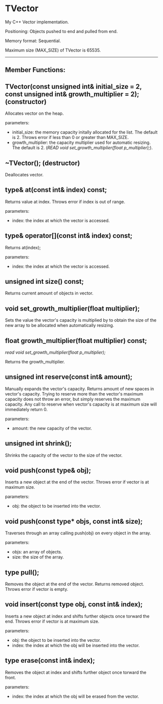 # TVector

My C++ Vector implementation.

Positioning: Objects pushed to end and pulled from end.

Memory format: Sequential.

Maximum size (MAX_SIZE) of TVector is 65535.

---

## Member Functions:
## TVector(const unsigned int& initial_size = 2, const unsigned int& growth_multiplier = 2); (constructor)

Allocates vector on the heap.

parameters:
- initial_size: the memory capacity initally allocated for the list. The default is 2. Throws error if less than 0 or greater than MAX_SIZE.
- growth_multiplier: the capacity multiplier used for automatic resizing. The default is 2. (*READ void set_growth_multiplier(float p_multiplier);*).

## ~TVector(); (destructor)

Deallocates vector.

## type& at(const int& index) const;

Returns value at index. Throws error if index is out of range.

parameters:
- index: the index at which the vector is accessed.

## type& operator[](const int& index) const;

Returns at(index);

parameters:
- index: the index at which the vector is accessed.

## unsigned int size() const;

Returns current amount of objects in vector.

## void set_growth_multiplier(float multiplier);

Sets the value the vector's capacity is multiplied by to obtain the size of the new array to be allocated when automatically resizing.

## float growth_multiplier(float multiplier) const;

*read void set_growth_multiplier(float p_multiplier);*

Returns the growth_multiplier.

## unsigned int reserve(const int& amount);

Manually expands the vector's capacity. Returns amount of new spaces in vector's capacity. Trying to reserve more than the vector's maximum capacity does not throw an error, but simply reserves the maximum capacity. Any call to reserve when vector's capacity is at maximum size will immediately return 0.

parameters:
- amount: the new capacity of the vector.

## unsigned int shrink();

Shrinks the capacity of the vector to the size of the vector.

## void push(const type& obj);

Inserts a new object at the end of the vector. Throws error if vector is at maximum size.

parameters:
- obj: the object to be inserted into the vector.

## void push(const type* objs, const int& size);

Traverses through an array calling push(obj) on every object in the array.

parameters:
- objs: an array of objects.
- size: the size of the array.

## type pull();

Removes the object at the end of the vector. Returns removed object. Throws error if vector is empty.

## void insert(const type obj, const int& index);

Inserts a new object at index and shifts further objects once torward the end. Throws error if vector is at maximum size.

parameters:
- obj: the object to be inserted into the vector.
- index: the index at which the obj will be inserted into the vector.

## type erase(const int& index);

Removes the object at index and shifts further object once torward the front.

parameters:
- index: the index at which the obj will be erased from the vector.